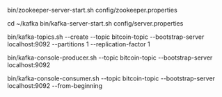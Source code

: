 bin/zookeeper-server-start.sh config/zookeeper.properties

cd ~/kafka
bin/kafka-server-start.sh config/server.properties

bin/kafka-topics.sh --create --topic bitcoin-topic --bootstrap-server localhost:9092 --partitions 1 --replication-factor 1

bin/kafka-console-producer.sh --topic bitcoin-topic --bootstrap-server localhost:9092

bin/kafka-console-consumer.sh --topic bitcoin-topic --bootstrap-server localhost:9092 --from-beginning
